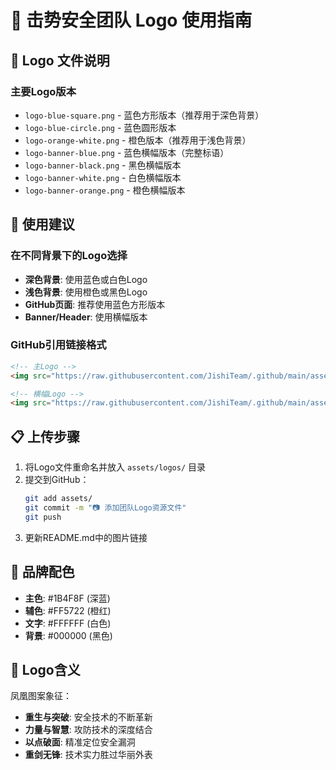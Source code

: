 # 🎨 击势安全团队 Logo 使用指南

## 📂 Logo 文件说明

### 主要Logo版本
- `logo-blue-square.png` - 蓝色方形版本（推荐用于深色背景）
- `logo-blue-circle.png` - 蓝色圆形版本
- `logo-orange-white.png` - 橙色版本（推荐用于浅色背景）
- `logo-banner-blue.png` - 蓝色横幅版本（完整标语）
- `logo-banner-black.png` - 黑色横幅版本
- `logo-banner-white.png` - 白色横幅版本
- `logo-banner-orange.png` - 橙色横幅版本

## 🎯 使用建议

### 在不同背景下的Logo选择
- **深色背景**: 使用蓝色或白色Logo
- **浅色背景**: 使用橙色或黑色Logo
- **GitHub页面**: 推荐使用蓝色方形版本
- **Banner/Header**: 使用横幅版本

### GitHub引用链接格式
```markdown
<!-- 主Logo -->
<img src="https://raw.githubusercontent.com/JishiTeam/.github/main/assets/logos/logo-blue-square.png" alt="击势安全团队" width="200"/>

<!-- 横幅Logo -->
<img src="https://raw.githubusercontent.com/JishiTeam/.github/main/assets/logos/logo-banner-blue.png" alt="击势安全团队" width="400"/>
```

## 📋 上传步骤

1. 将Logo文件重命名并放入 `assets/logos/` 目录
2. 提交到GitHub：
   ```bash
   git add assets/
   git commit -m "📷 添加团队Logo资源文件"
   git push
   ```
3. 更新README.md中的图片链接

## 🎨 品牌配色

- **主色**: #1B4F8F (深蓝)
- **辅色**: #FF5722 (橙红)
- **文字**: #FFFFFF (白色)
- **背景**: #000000 (黑色)

## 📝 Logo含义

凤凰图案象征：
- **重生与突破**: 安全技术的不断革新
- **力量与智慧**: 攻防技术的深度结合
- **以点破面**: 精准定位安全漏洞
- **重剑无锋**: 技术实力胜过华丽外表 